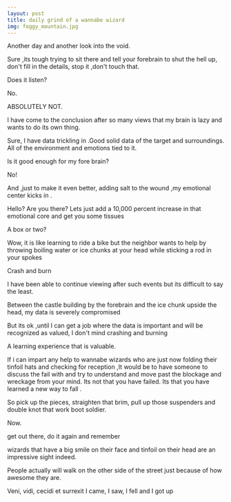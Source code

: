 ```yaml
---
layout: post
title: daily grind of a wannabe wizard
img: foggy_mountain.jpg
---
```

Another day and another look into the void.

Sure ,its tough trying to sit there and tell your forebrain to shut the hell up, don't fill in the details, stop it ,don't touch that.

Does it listen?

No.

ABSOLUTELY NOT.

I have come to the conclusion after so many views that my brain is lazy and wants to do its own thing.

Sure, I have data trickling in .Good solid data of the target and surroundings. All of the environment and emotions tied to it.

Is it good enough for my fore brain?

No!

And ,just to make it even better, adding salt to the wound ,my emotional center kicks in .

Hello? Are you there? Lets just add a 10,000 percent increase in that emotional core and get you some tissues

A box or two? 

Wow, it is like learning to ride a bike but the neighbor wants to help by throwing boiling water or ice chunks at your head while sticking a rod in your spokes

Crash and burn

I have been able to continue viewing after such events but its difficult to say the least.

Between the castle building by the forebrain and the ice chunk upside the head, my data is severely compromised

But its ok ,until I can get a job where the data is important and will be recognized as valued, I don't mind crashing and burning

A learning experience that is valuable.

If i can impart any help to wannabe wizards who are just now folding their tinfoil hats and checking for reception ,It would be to have someone to discuss the fail with and try to understand and move past the blockage and wreckage from your mind. Its not that you have failed. Its that you have learned a new way to fall .

So pick up the pieces, straighten that brim, pull up those suspenders and double knot that work boot soldier.

Now.

get out there, do it again and remember

wizards that have a big smile on their face and tinfoil on their head are an impressive sight indeed.

People actually will walk on the other side of the street just because of how awesome they are.

Veni, vidi, cecidi et surrexit
I came, I saw, I fell and I got up


